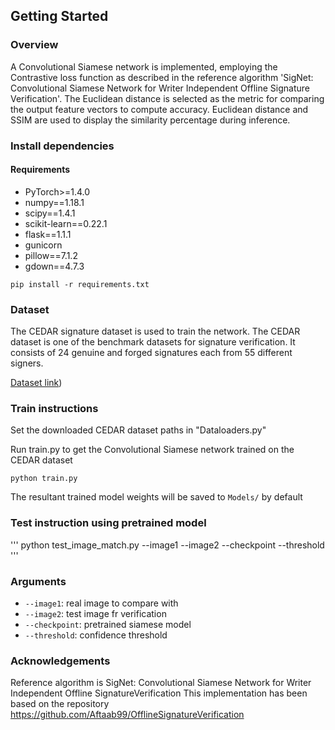 ## Getting Started

### Overview
A Convolutional Siamese network is implemented, employing the Contrastive loss function as described in the reference algorithm 'SigNet: Convolutional Siamese Network for Writer Independent Offline Signature Verification'. The Euclidean distance is selected as the metric for comparing the output feature vectors to compute accuracy. Euclidean distance and SSIM are used to display the similarity percentage during inference.

### Install dependencies
#### Requirements
- PyTorch>=1.4.0
- numpy==1.18.1
- scipy==1.4.1
- scikit-learn==0.22.1
- flask==1.1.1
- gunicorn
- pillow==7.1.2
- gdown==4.7.3

```
pip install -r requirements.txt
```
### Dataset
The CEDAR signature dataset is used to train the network. The CEDAR dataset is one of the benchmark datasets for signature verification. It consists of 24 genuine and forged signatures each from 55 different signers.

[Dataset link](http://www.cedar.buffalo.edu/NIJ/data/signatures.rar))

### Train instructions

Set the downloaded CEDAR dataset paths in "Dataloaders.py"

Run train.py to get the Convolutional Siamese network trained on the CEDAR dataset

```
python train.py

```
The resultant trained model weights will be saved to `Models/` by default

### Test instruction using pretrained model
'''
python test_image_match.py --image1 --image2 --checkpoint --threshold
'''
### Arguments
* `--image1`: real image to compare with
* `--image2`: test image fr verification
* `--checkpoint`: pretrained siamese model
* `--threshold`: confidence threshold

### Acknowledgements
Reference algorithm is SigNet: Convolutional Siamese Network for Writer Independent Offline SignatureVerification
This implementation has been based on the repository https://github.com/Aftaab99/OfflineSignatureVerification
